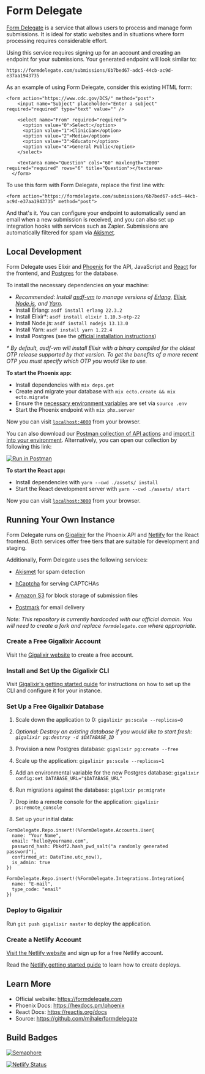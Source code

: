 # Form Delegate

[Form Delegate](https://formdelegate.com) is a service that allows users to process and manage form submissions.
It is ideal for static websites and in situations where form processing requires considerable
effort.

Using this service requires signing up for an account and creating an endpoint for your
submissions. Your generated endpoint will look similar to:

`https://formdelegate.com/submissions/6b7bed67-adc5-44cb-ac9d-e37aa1943735`

As an example of using Form Delegate, consider this existing HTML form:

```
<form action="https://www.cdc.gov/DCS/" method="post">
    <input name="Subject" placeholder="Enter a subject" required="required" type="text" value="" />

    <select name="From" required="required">
      <option value="0">Select:</option>
      <option value="1">Clinician</option>
      <option value="2">Media</option>
      <option value="3">Educator</option>
      <option value="4">General Public</option>
    </select>

    <textarea name="Question" cols="60" maxlength="2000" required="required" rows="6" title="Question"></textarea>
  </form>
```

To use this form with Form Delegate, replace the first line with:

```
<form action="https://formdelegate.com/submissions/6b7bed67-adc5-44cb-ac9d-e37aa1943735" method="post">
```

And that's it. You can configure your endpoint to automatically send an email when a new submission is
received, and you can also set up integration hooks with services such as Zapier. Submissions are
automatically filtered for spam via [Akismet](https://akismet.com/).

## Local Development

Form Delegate uses Elixir and [Phoenix](http://www.phoenixframework.org/) for the API, JavaScript and [React](https://reactjs.org/) for the frontend, and [Postgres](https://www.postgresql.org/) for the database.

To install the necessary dependencies on your machine:

- _Recommended: Install [asdf-vm](https://github.com/asdf-vm/asdf) to manage versions of [Erlang](https://github.com/asdf-vm/asdf-erlang), [Elixir](https://github.com/asdf-vm/asdf-elixir), [Node.js](https://github.com/asdf-vm/asdf-nodejs), and [Yarn](https://github.com/twuni/asdf-yarn)._
- Install Erlang: `asdf install erlang 22.3.2`
- Install Elixir\*: `asdf install elixir 1.10.3-otp-22`
- Install Node.js: `asdf install nodejs 13.13.0`
- Install Yarn: `asdf install yarn 1.22.4`
- Install Postgres (see the [official installation instructions](https://www.postgresql.org/download/))

_\* By default, asdf-vm will install Elixir with a binary compiled for the oldest OTP release supported
by that version. To get the benefits of a more recent OTP you must specify which OTP you would like to
use._

**To start the Phoenix app:**

- Install dependencies with `mix deps.get`
- Create and migrate your database with `mix ecto.create && mix ecto.migrate`
- Ensure the [necessary environment variables](./.sample.env) are set via `source .env`
- Start the Phoenix endpoint with `mix phx.server`

Now you can visit [`localhost:4000`](http://localhost:4000) from your browser.

You can also download
our [Postman collection of API actions](./.postman_collection.json) and [import it into your environment](https://learning.postman.com/docs/postman/collections/importing-and-exporting-data/#importing-data-into-postman). Alternatively, you can open our
collection by following this link:

[![Run in Postman](https://run.pstmn.io/button.svg)](https://app.getpostman.com/run-collection/e7b20dafc2a25c1f5d20)

**To start the React app:**

- Install dependencies with `yarn --cwd ./assets/ install`
- Start the React development server with `yarn --cwd ./assets/ start`

Now you can visit [`localhost:3000`](http://localhost:3000) from your browser.

## Running Your Own Instance

Form Delegate runs on [Gigalixir](https://www.gigalixir.com/) for the Phoenix API and
[Netlify](https://www.netlify.com/) for the React frontend. Both services offer free tiers that are
suitable for development and staging.

Additionally, Form Delegate uses the following services:

- [Akismet](https://akismet.com/) for spam detection

- [hCaptcha](https://www.hcaptcha.com/) for serving CAPTCHAs

- [Amazon S3](https://aws.amazon.com/s3/) for block storage of submission files

- [Postmark](https://postmarkapp.com/) for email delivery

_Note: This repository is currently hardcoded with our official domain. You will need to create a fork
and replace `formdelegate.com` where appropriate._

### Create a Free Gigalixir Account

Visit the [Gigalixir website](https://gigalixir.com/) to create a free account.

### Install and Set Up the Gigalixir CLI

Visit [Gigalixir's getting started guide](https://gigalixir.readthedocs.io/en/latest/main.html#getting-started-guide) for instructions on how to set up the CLI and configure it for your instance.

### Set Up a Free Gigalixir Database

1. Scale down the application to 0: `gigalixir ps:scale --replicas=0`

2. _Optional: Destroy an existing database if you would like to start fresh: `gigalixir pg:destroy -d $DATABASE_ID`_

3. Provision a new Postgres database: `gigalixir pg:create --free`

4. Scale up the application: `gigalixir ps:scale --replicas=1`

5. Add an environmental variable for the new Postgres database: `gigalixir config:set DATABASE_URL="$DATABASE_URL"`

6. Run migrations against the database: `gigalixir ps:migrate`

7. Drop into a remote console for the application: `gigalixir ps:remote_console`

8. Set up your initial data:

```
FormDelegate.Repo.insert!(%FormDelegate.Accounts.User{
  name: "Your Name",
  email: "hello@yourname.com",
  password_hash: Pbkdf2.hash_pwd_salt("a randomly generated password"),
  confirmed_at: DateTime.utc_now(),
  is_admin: true
})

FormDelegate.Repo.insert!(%FormDelegate.Integrations.Integration{
  name: "E-mail",
  type_code: "email"
})
```

### Deploy to Gigalixir

Run `git push gigalixir master` to deploy the application.

### Create a Netlify Account

[Visit the Netlify website](https://www.netlify.com/) and sign up for a free Netlify account.

Read the [Netlify getting started guide](https://docs.netlify.com/) to learn how to create deploys.

## Learn More

- Official website: https://formdelegate.com
- Phoenix Docs: https://hexdocs.pm/phoenix
- React Docs: https://reactjs.org/docs
- Source: https://github.com/mjhale/formdelegate

## Build Badges

[![Semaphore](https://formdelegate.semaphoreci.com/badges/formdelegate.svg?key=9e94b382-9d19-49c0-b3f2-fb5e2a92f75b)](https://formdelegate.semaphoreci.com/projects/formdelegate)

[![Netlify Status](https://api.netlify.com/api/v1/badges/f75c7f76-9eb5-412d-ba74-cc00e856c1ea/deploy-status)](https://app.netlify.com/sites/angry-ramanujan-e322e7/deploys)
